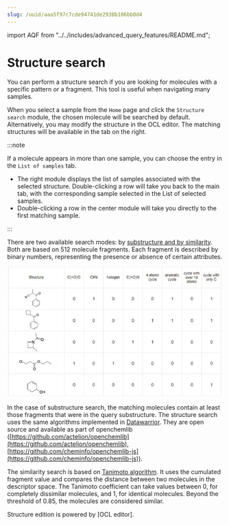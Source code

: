 ```yaml
---
slug: /uuid/aaa5f97c7cde94741de2938b106bb0d4
---
```


import AQF from "../../includes/advanced_query_features/README.md";

# Structure search

You can perform a structure search if you are looking for molecules with a specific pattern or a fragment. This tool is useful when navigating many samples.

When you select a sample from the `Home` page and click the `Structure search` module, the chosen molecule will be searched by default. Alternatively, you may modify the structure in the OCL editor. The matching structures will be available in the tab on the right.

:::note

If a molecule appears in more than one sample, you can choose the entry in the `List of samples` tab.

- The right module displays the list of samples associated with the selected structure. Double-clicking a row will take you back to the main tab, with the corresponding sample selected in the List of selected samples.
- Double-clicking a row in the center module will take you directly to the first matching sample.

:::

There are two available search modes: by [substructure and by similarity](https://jcheminf.biomedcentral.com/articles/10.1186/s13321-015-0061-y). Both are based on 512 molecule fragments. Each fragment is described by binary numbers, representing the presence or absence of certain attributes.

![search](search.jpeg)

In the case of substructure search, the matching molecules contain at least those fragments that were in the query substructure. The structure search uses the same algorithms implemented in [Datawarrior](http://www.openmolecules.org/datawarrior). They are open source and available as part of openchemlib \([https://github.com/actelion/openchemlib](https://github.com/actelion/openchemlib), [https://github.com/cheminfo/openchemlib-js](https://github.com/cheminfo/openchemlib-js)).

The similarity search is based on [Tanimoto algorithm](https://en.wikipedia.org/wiki/Jaccard_index). It uses the cumulated fragment value and compares the distance between two molecules in the descriptor space. The Tanimoto coefficient can take values between 0, for completely dissimilar molecules, and 1, for identical molecules. Beyond the threshold of 0.85, the molecules are considered similar.

Structure edition is powered by [OCL editor].

<AQF/>